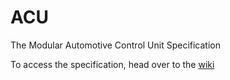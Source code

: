 # ACU
The Modular Automotive Control Unit Specification

To access the specification, head over to the [wiki](https://github.com/VehiTech/ACU/wiki)
